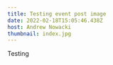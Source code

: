 ```yaml
---
title: Testing event post image
date: 2022-02-18T15:05:46.438Z
host: Andrew Nowacki
thumbnail: index.jpg
---
```

Testing